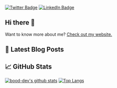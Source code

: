 [![Twitter Badge](https://img.shields.io/badge/Twitter-Profile-informational?style=flat&logo=twitter&logoColor=white&color=1CA2F1)](https://twitter.com/_bood)
[![LinkedIn Badge](https://img.shields.io/badge/LinkedIn-Profile-informational?style=flat&logo=linkedin&logoColor=white&color=0D76A8)](https://www.linkedin.com/in/brandon-ortiz/)

## Hi there 👋
Want to know more about me? [Check out my website.](https://bood-dev.github.io)

## 📝 Latest Blog Posts

## &#x1f4c8; GitHub Stats
[![bood-dev's github stats](https://github-readme-stats.vercel.app/api?username=bood-dev&show_icons=true&theme=default)](https://github.com/bood-dev/)
[![Top Langs](https://github-readme-stats.vercel.app/api/top-langs/?username=bood-dev&layout=compact)](https://github.com/anuraghazra/github-readme-stats)
<!--
**bood-dev/bood-dev** is a ✨ _special_ ✨ repository because its `README.md` (this file) appears on your GitHub profile.

Here are some ideas to get you started:

- 🔭 I’m currently working on ...
- 🌱 I’m currently learning ...
- 👯 I’m looking to collaborate on ...
- 🤔 I’m looking for help with ...
- 💬 Ask me about ...
- 📫 How to reach me: ...
- 😄 Pronouns: ...
- ⚡ Fun fact: ...
-->
